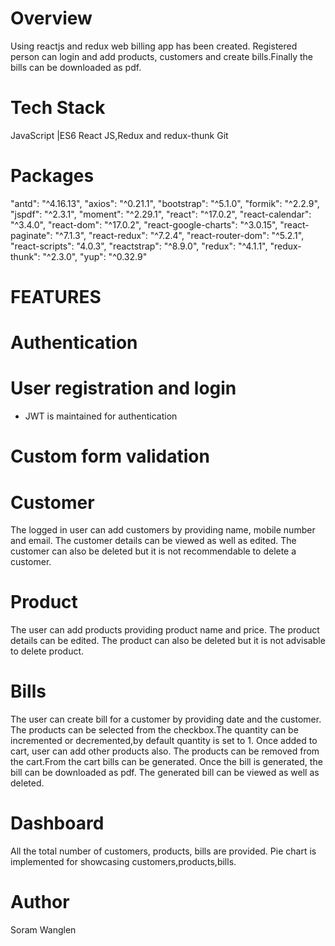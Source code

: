# Overview
 Using reactjs and redux web billing app has been created. Registered person can login and add products, customers and create bills.Finally the bills can be downloaded as pdf.
 
# Tech Stack
JavaScript |ES6
React JS,Redux and redux-thunk
Git

# Packages
  "antd": "^4.16.13",
  "axios": "^0.21.1",
  "bootstrap": "^5.1.0",
  "formik": "^2.2.9",
  "jspdf": "^2.3.1",
  "moment": "^2.29.1",
  "react": "^17.0.2",
  "react-calendar": "^3.4.0",
  "react-dom": "^17.0.2",
  "react-google-charts": "^3.0.15",
  "react-paginate": "^7.1.3",
  "react-redux": "^7.2.4",
  "react-router-dom": "^5.2.1",
  "react-scripts": "4.0.3",
  "reactstrap": "^8.9.0",
  "redux": "^4.1.1",
  "redux-thunk": "^2.3.0",
  "yup": "^0.32.9"

# FEATURES

# Authentication

# User registration and login
* JWT is maintained for authentication

# Custom form validation

# Customer

The logged in user can add customers by providing name, mobile number and email.
The customer details can be viewed as well as edited.
The customer can also be deleted but it is not recommendable to delete a customer.

# Product

The user can add products providing product name and price.
The product details can be edited.
The product can also be deleted but it is not advisable to delete product.

# Bills

The user can create bill for a customer by providing date and the customer.
The products can be selected from the checkbox.The quantity can be incremented or decremented,by default quantity is set to 1.
Once added to cart, user can add other products also.
The products can be removed from the cart.From the cart bills can be generated.
Once the bill is generated, the bill can be downloaded as pdf.
The generated bill can be viewed as well as deleted.

# Dashboard

All the total number of customers, products, bills are provided.
Pie chart is implemented for showcasing customers,products,bills.

# Author
Soram Wanglen

